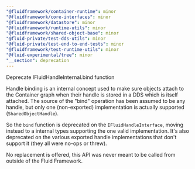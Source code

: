 ```yaml
---
"@fluidframework/container-runtime": minor
"@fluidframework/core-interfaces": minor
"@fluidframework/datastore": minor
"@fluidframework/runtime-utils": minor
"@fluidframework/shared-object-base": minor
"@fluid-private/test-dds-utils": minor
"@fluid-private/test-end-to-end-tests": minor
"@fluidframework/test-runtime-utils": minor
"@fluid-experimental/tree": minor
"__section": deprecation
---
```

Deprecate IFluidHandleInternal.bind function

Handle binding is an internal concept used to make sure objects attach to the Container graph when their handle is stored in a DDS which is itself attached.
The source of the "bind" operation has been assumed to be any handle, but only one (non-exported) implementation is actually supported (`SharedObjectHandle`).

So the `bind` function is deprecated on the `IFluidHandleInterface`, moving instead to a internal types supporting the one valid implementation.
It's also deprecated on the various exported handle implementations that don't support it (they all were no-ops or threw).

No replacement is offered, this API was never meant to be called from outside of the Fluid Framework.
